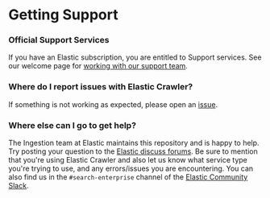 # Getting Support

### Official Support Services
If you have an Elastic subscription, you are entitled to Support services. See our welcome page for [working with our support team](https://www.elastic.co/support/welcome).

### Where do I report issues with Elastic Crawler?
If something is not working as expected, please open an [issue](https://github.com/elastic/elastic-crawler/issues/new).

### Where else can I go to get help?
The Ingestion team at Elastic maintains this repository and is happy to help. Try posting your question to the [Elastic discuss forums](https://discuss.elastic.co/c/search/84).
Be sure to mention that you're using Elastic Crawler and also let us know what service type you're trying to use, and any errors/issues you are encountering.
You can also find us in the `#search-enterprise` channel of the [Elastic Community Slack](http://elasticstack.slack.com).
